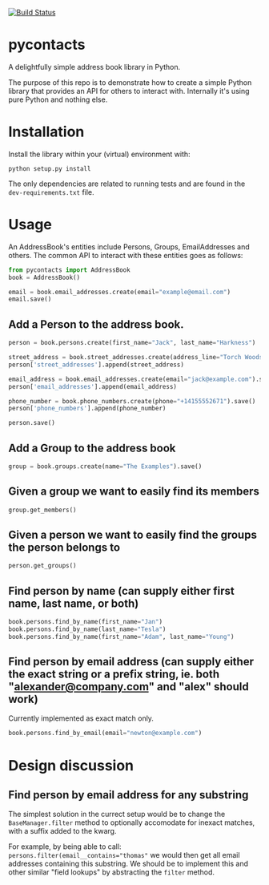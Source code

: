 [![Build Status](https://drone.io/github.com/kibernick/pycontacts/status.png)](https://drone.io/github.com/kibernick/pycontacts/latest)

# pycontacts

A delightfully simple address book library in Python.

The purpose of this repo is to demonstrate how to create a simple Python library that provides an API for others to interact with. Internally it's using pure Python and nothing else.

# Installation

Install the library within your (virtual) environment with:

`python setup.py install`

The only dependencies are related to running tests and are found in the `dev-requirements.txt` file.

# Usage

An AddressBook's entities include Persons, Groups, EmailAddresses and others. The common API to interact with these entities goes as follows:

```python
from pycontacts import AddressBook
book = AddressBook()

email = book.email_addresses.create(email="example@email.com")
email.save()
```

## Add a Person to the address book.

```python
person = book.persons.create(first_name="Jack", last_name="Harkness")

street_address = book.street_addresses.create(address_line="Torch Woods 12").save()
person['street_addresses'].append(street_address)

email_address = book.email_addresses.create(email="jack@example.com").save()
person['email_addresses'].append(email_address)

phone_number = book.phone_numbers.create(phone="+14155552671").save()
person['phone_numbers'].append(phone_number)

person.save()
```

## Add a Group to the address book

```python
group = book.groups.create(name="The Examples").save()
```

## Given a group we want to easily find its members

```python
group.get_members()
```

## Given a person we want to easily find the groups the person belongs to

```python
person.get_groups()
```

## Find person by name (can supply either first name, last name, or both)

```python
book.persons.find_by_name(first_name="Jan")
book.persons.find_by_name(last_name="Tesla")
book.persons.find_by_name(first_name="Adam", last_name="Young")
```

## Find person by email address (can supply either the exact string or a prefix string, ie. both "alexander@company.com" and "alex" should work)

Currently implemented as exact match only.

```python
book.persons.find_by_email(email="newton@example.com")
```

# Design discussion

## Find person by email address for any substring

The simplest solution in the currect setup would be to change the `BaseManager.filter` method to optionally accomodate for inexact matches, with a suffix added to the kwarg.

For example, by being able to call: `persons.filter(email__contains="thomas"` we would then get all email addresses containing this substring. We should be to implement this and other similar "field lookups" by abstracting the `filter` method.
